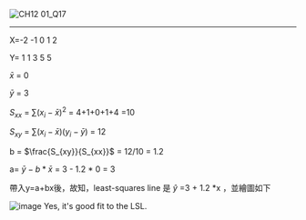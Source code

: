 ![CH12 01_Q17](https://github.com/user-attachments/assets/a60ced1c-29fd-42be-981b-b1c08fb930e5)


---

X=-2 -1  0  1  2

Y= 1  1  3  5  5

$\bar{x}$ = 0

$\bar{y}$ = 3

$S_{xx}$ = $\sum{(x_i-\bar{x})^2}$ = 4+1+0+1+4 =10

$S_{xy}$ = $\sum{(x_i-\bar{x})(y_i-\bar{y})}$ = 12

b = $\frac{S_{xy}}{S_{xx}}$ = 12/10 = 1.2

a= $\bar{y}-b*\bar{x}$ = 3 - 1.2 * 0 = 3

帶入y=a+bx後，故知，least-squares line 是 $\hat{y}$ =3 + 1.2 *x ，並繪圖如下

![image](https://github.com/user-attachments/assets/1a2c6af1-d73e-497c-9685-1138d224e94a)
Yes, it's good fit to the LSL.
